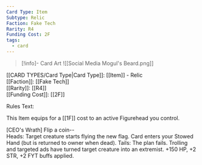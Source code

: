 ```yaml
---
Card Type: Item
Subtype: Relic
Faction: Fake Tech
Rarity: R4
Funding Cost: 2F
tags:
  - card
---
```

> [!info]- Card Art
> ![[Social Media Mogul's Beard.png]]

[[CARD TYPES/Card Type|Card Type]]: [[Item]] - Relic  
[[Faction]]: [[Fake Tech]]  
[[Rarity]]: [[R4]]  
[[Funding Cost]]: [[2F]]  

Rules Text:  

This Item equips for a [[1F]] cost to an active Figurehead you control.  

[CEO's Wrath] Flip a coin--  
Heads: Target creature starts flying the new flag. Card enters your Stowed Hand (but is returned to owner when dead).
Tails: The plan fails. Trolling and targeted ads have turned target creature into an extremist. +150 HP, +2 STR, +2 FYT buffs applied.  